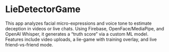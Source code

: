 # LieDetectorGame
This app analyzes facial micro-expressions and voice tone to estimate deception in videos or live chats. Using Firebase, OpenFace/MediaPipe, and OpenAI Whisper, it generates a “truth score” via a custom ML model. Features include video uploads, a lie-game with training overlay, and live friend-vs-friend mode.

